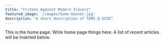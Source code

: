 ```yaml
---
title: "Tritons Against Modern Slavery"
featured_image: '/images/home-banner.jpg'
description: "A short description of TAMS @ UCSD"
---
```


This is the home page.  Write home page things here.  A list of recent articles will be inserted below.
